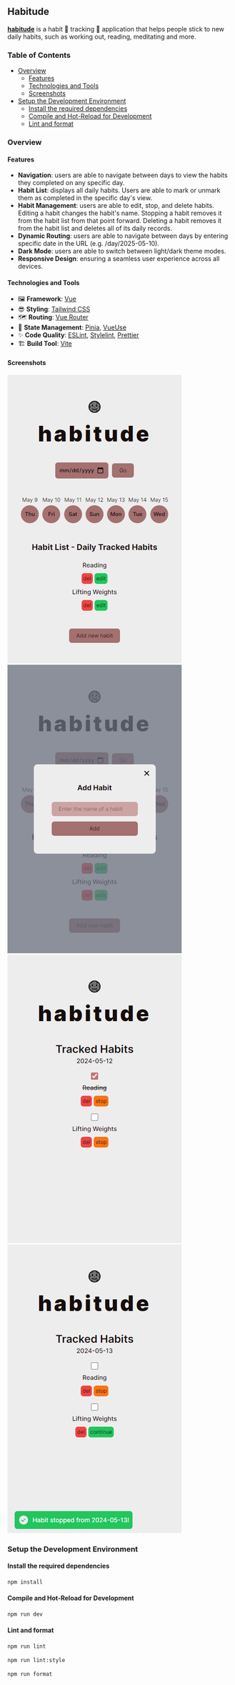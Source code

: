 ## Habitude

[**habitude**](https://beniusis.github.io/habitude) is a habit 🔁 tracking 📝 application that helps people stick to new daily habits, such as working out, reading, meditating and more.

### Table of Contents

- [Overview](#overview)
  - [Features](#features)
  - [Technologies and Tools](#technologies-and-tools)
  - [Screenshots](#screenshots)
- [Setup the Development Environment](#setup-the-development-environment)
  - [Install the required dependencies](#install-the-required-dependencies)
  - [Compile and Hot-Reload for Development](#compile-and-hot-reload-for-development)
  - [Lint and format](#lint-and-format)

### Overview

#### Features

- **Navigation**: users are able to navigate between days to view the habits they completed on any specific day.
- **Habit List**: displays all daily habits. Users are able to mark or unmark them as completed in the specific day's view.
- **Habit Management**: users are able to edit, stop, and delete habits. Editing a habit changes the habit's name. Stopping a habit removes it from the habit list from that point forward. Deleting a habit removes it from the habit list and deletes all of its daily records.
- **Dynamic Routing**: users are able to navigate between days by entering specific date in the URL (e.g. /day/2025-05-10).
- **Dark Mode**: users are able to switch between light/dark theme modes.
- **Responsive Design**: ensuring a seamless user experience across all devices.

#### Technologies and Tools

- 🖼️ **Framework**: [Vue](https://vuejs.org)
- 😎 **Styling**: [Tailwind CSS](https://tailwindcss.com)
- 🗺️ **Routing**: [Vue Router](https://router.vuejs.org)
- 🍍 **State Management**: [Pinia](https://pinia.vuejs.org), [VueUse](https://vueuse.org)
- ✨ **Code Quality**: [ESLint](https://eslint.org), [Stylelint](https://stylelint.io), [Prettier](https://prettier.io)
- 🏗️ **Build Tool**: [Vite](https://vitejs.dev)

#### Screenshots

![](./screenshots/main-view.png)
![](./screenshots/habit-modal.png)
![](./screenshots/day-view.png)
![](./screenshots/habit-stopped.png)

### Setup the Development Environment

#### Install the required dependencies

```sh
npm install
```

#### Compile and Hot-Reload for Development

```sh
npm run dev
```

#### Lint and format

```sh
npm run lint
```

```sh
npm run lint:style
```

```sh
npm run format
```
